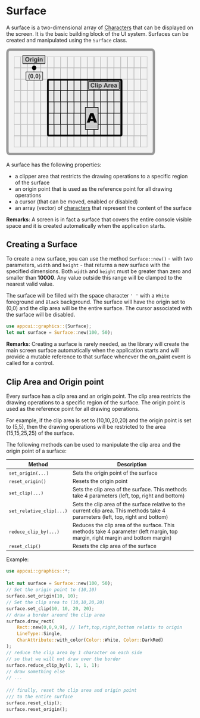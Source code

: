 # Surface

A surface is a two-dimensional array of [Characters](screen.md#character) that can be displayed on the screen. It is the basic building block of the UI system. Surfaces can be created and manipulated using the `Surface` class.

<img src="img/surface.png" width=400/>

A surface has the following properties:
- a clipper area that restricts the drawing operations to a specific region of the surface
- an origin point that is used as the reference point for all drawing operations
- a cursor (that can be moved, enabled or disabled)
- an array (vector) of [characters](screen.md#character) that represent the content of the surface

**Remarks**: A screen is in fact a surface that covers the entire console visible space and it is created automatically when the application starts.

## Creating a Surface

To create a new surface, you can use the method `Surface::new()` - with two parameters, `width` and `height` - that returns a new surface with the specified dimensions. Both `width` and `height` must be greater than zero and smaller than **10000**. Any value outside this range will be clamped to the nearest valid value.

The surface will be filled with the space character `' '` with a `White` foreground and `Black` background. The surface will have the origin set to (0,0) and the clip area will be the entire surface. The cursor associated with the surface will be disabled.

```rust
use appcui::graphics::{Surface};
let mut surface = Surface::new(100, 50);
```

**Remarks**: Creating a surface is rarely needed, as the library will create the main screen surface automatically when the application starts and will provide a mutable reference to that surface whenever the on_paint event is called for a control.

## Clip Area and Origin point

Every surface has a clip area and an origin point. The clip area restricts the drawing operations to a specific region of the surface. The origin point is used as the reference point for all drawing operations.

For example, if the clip area is set to (10,10,20,20) and the origin point is set to (5,5), then the drawing operations will be restricted to the area (15,15,25,25) of the surface.

The following methods can be used to manipulate the clip area and the origin point of a surface:

| Method                   | Description                                                                                                                       |
| ------------------------ | --------------------------------------------------------------------------------------------------------------------------------- |
| `set_origin(...)`        | Sets the origin point of the surface                                                                                              |
| `reset_origin()`         | Resets the origin point                                                                                                           |
| `set_clip(...)`          | Sets the clip area of the surface. This methods take 4 parameters (left, top, right and bottom)                                   |
| `set_relative_clip(...)` | Sets the clip area of the surface relative to the current clip area. This methods take 4 parameters (left, top, right and bottom) |
| `reduce_clip_by(...)`    | Reduces the clip area of the surface. This methods take 4 parameter (left margin, top margin, right margin and bottom margin)     |
| `reset_clip()`           | Resets the clip area of the surface                                                                                               |

Example:

```rust
use appcui::graphics::*;

let mut surface = Surface::new(100, 50);
// Set the origin point to (10,10)
surface.set_origin(10, 10);
// Set the clip area to (10,10,20,20)
surface.set_clip(10, 10, 20, 20);
// draw a border around the clip area
surface.draw_rect(
    Rect::new(0,0,9,9), // left,top,right,bottom relativ to origin
    LineType::Single,
    CharAttribute::with_color(Color::White, Color::DarkRed)
);
// reduce the clip area by 1 character on each side
// so that we will not draw over the border
surface.reduce_clip_by(1, 1, 1, 1);
// draw something else
// ...

/// finally, reset the clip area and origin point
/// to the entire surface
surface.reset_clip();
surface.reset_origin();
```

